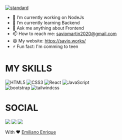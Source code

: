 <a href="https://ibb.co/Z2m0YmF"><img src="https://i.ibb.co/Z2m0YmF/standard.gif" alt="standard" border="0"></a>

- 🔭 I’m currently working on NodeJs
- 🌱 I’m currently learning Backend
- 💬 Ask me anything about Frontend
- 📫 How to reach me: saviomartin2020@gmail.com
- 😄 My website: https://savio.works/
- ⚡ Fun fact: I'm comming to teen

<h1/>MY SKILLS</h1>

![HTML5](https://img.shields.io/badge/html%205-grey?style=for-the-badge&logo=html5&logoColor=white&labelColor=4550e6)
![CSS3](https://img.shields.io/badge/css%203-grey?style=for-the-badge&logo=css3&logoColor=white&labelColor=4550e6)
![React](https://img.shields.io/badge/react-grey?style=for-the-badge&logo=react&logoColor=white&labelColor=4550e6)
![JavaScript](https://img.shields.io/badge/-JavaScript-grey?style=for-the-badge&logo=javascript&logoColor=white&labelColor=4550e6)
<br>
![bootstrap](https://img.shields.io/badge/-bootstrap-grey?style=for-the-badge&logo=bootstrap&logoColor=white&labelColor=4550e6)
![tailwindcss](https://img.shields.io/badge/Tailwind%20css-grey?style=for-the-badge&logo=tailwindcss&logoColor=white&labelColor=4550e6)

<h1/>SOCIAL</h1>

<a href="https://www.instagram.com/teen_developer/"><img src="https://img.shields.io/badge/Linkendin%20-white?style=for-the-badge&logo=linkedin&logoColor=1a1a1a"/></a>
<a href="https://www.instagram.com/teen_developer/"><img src="https://img.shields.io/badge/Twitter%20-white?style=for-the-badge&logo=twitter&logoColor=1a1a1a"/></a>
<a href="https://www.instagram.com/teen_developer/"><img src="https://img.shields.io/badge/Facebook%20-white?style=for-the-badge&logo=facebook&logoColor=1a1a1a"/></a>




With ❤️ [Emiliano Enrique](https://twitter.com/ee_deverloper)
